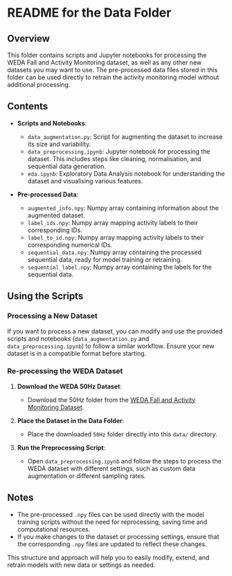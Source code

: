 # README for the Data Folder

## Overview

This folder contains scripts and Jupyter notebooks for processing the WEDA Fall and Activity Monitoring dataset, as well as any other new datasets you may want to use. The pre-processed data files stored in this folder can be used directly to retrain the activity monitoring model without additional processing.

## Contents

- **Scripts and Notebooks**: 
  - `data_augmentation.py`: Script for augmenting the dataset to increase its size and variability.
  - `data_preprocessing.ipynb`: Jupyter notebook for processing the dataset. This includes steps like cleaning, normalisation, and sequential data generation.
  - `eda.ipynb`: Exploratory Data Analysis notebook for understanding the dataset and visualising various features.

- **Pre-processed Data**:
  - `augmented_info.npy`: Numpy array containing information about the augmented dataset.
  - `label_ids.npy`: Numpy array mapping activity labels to their corresponding IDs.
  - `label_to_id.npy`: Numpy array mapping activity labels to their corresponding numerical IDs.
  - `sequential_data.npy`: Numpy array containing the processed sequential data, ready for model training or retraining.
  - `sequential_label.npy`: Numpy array containing the labels for the sequential data.

## Using the Scripts

### Processing a New Dataset
If you want to process a new dataset, you can modify and use the provided scripts and notebooks (`data_augmentation.py` and `data_preprocessing.ipynb`) to follow a similar workflow. Ensure your new dataset is in a compatible format before starting.

### Re-processing the WEDA Dataset

1. **Download the WEDA 50Hz Dataset**: 
   - Download the 50Hz folder from the [WEDA Fall and Activity Monitoring Dataset](https://github.com/joaojtmarques/WEDA-FALL).

2. **Place the Dataset in the Data Folder**:
   - Place the downloaded `50Hz` folder directly into this `data/` directory.

3. **Run the Preprocessing Script**:
   - Open `data_preprocessing.ipynb` and follow the steps to process the WEDA dataset with different settings, such as custom data augmentation or different sampling rates.

## Notes

- The pre-processed `.npy` files can be used directly with the model training scripts without the need for reprocessing, saving time and computational resources.
- If you make changes to the dataset or processing settings, ensure that the corresponding `.npy` files are updated to reflect these changes.

This structure and approach will help you to easily modify, extend, and retrain models with new data or settings as needed.